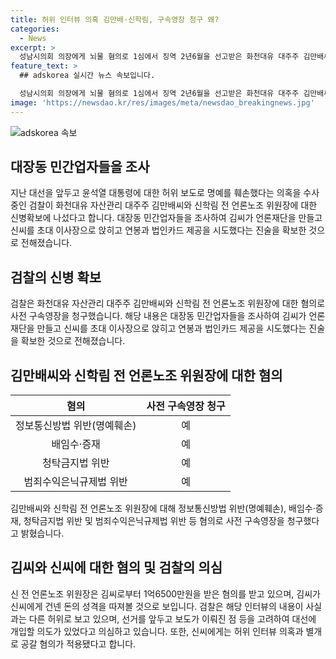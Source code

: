 ```yaml
---
title: 허위 인터뷰 의혹 김만배·신학림, 구속영장 청구 왜?
categories:
  - News
excerpt: >
  성남시의회 의장에게 뇌물 혐의로 1심에서 징역 2년6월을 선고받은 화천대유 대주주 김만배씨와 신학림 전 언론노조 위원장에 대한 검찰 수사가 확대되고 있다. 윤석열 대통령 허위 보도로 명예를 훼손한 혐의를 조사 중인 검찰은 김씨와 신씨에 대한 사전 구속영장을 청구했으며, 신씨에게는 허위 인터뷰 의혹과 별개로 공갈 혐의가 추가되었다. 또한, 대장동 민간업자들을 조사해 김씨의 의도를 의심하고 있는데, 김씨가 신씨에게 건넸던 돈의 성격과 관련하여 추가 조사를 할 예정이라고 밝혔다.
feature_text: >
  ## adskorea 실시간 뉴스 속보입니다.

  성남시의회 의장에게 뇌물 혐의로 1심에서 징역 2년6월을 선고받은 화천대유 대주주 김만배씨와 신학림 전 언론노조 위원장에 대한 검찰 수사가 확대되고 있다. 윤석열 대통령 허위 보도로 명예를 훼손한 혐의를 조사 중인 검찰은 김씨와 신씨에 대한 사전 구속영장을 청구했으며, 신씨에게는 허위 인터뷰 의혹과 별개로 공갈 혐의가 추가되었다. 또한, 대장동 민간업자들을 조사해 김씨의 의도를 의심하고 있는데, 김씨가 신씨에게 건넸던 돈의 성격과 관련하여 추가 조사를 할 예정이라고 밝혔다.
image: 'https://newsdao.kr/res/images/meta/newsdao_breakingnews.jpg'
---
```


<p><img src="https://newsdao.kr/res/images/meta/newsdao_breakingnews.jpg" alt="adskorea 속보" /></p>

<h2 data-ke-size="size26">대장동 민간업자들을 조사</h2>

<p data-ke-size="size16">지난 대선을 앞두고 윤석열 대통령에 대한 허위 보도로 명예를 훼손했다는 의혹을 수사 중인 검찰이 화천대유 자산관리 대주주 김만배씨와 신학림 전 언론노조 위원장에 대한 신병확보에 나섰다고 합니다. 대장동 민간업자들을 조사하여 김씨가 언론재단을 만들고 신씨를 초대 이사장으로 앉히고 연봉과 법인카드 제공을 시도했다는 진술을 확보한 것으로 전해졌습니다.</p>

<h2 data-ke-size="size26">검찰의 신병 확보</h2>

<p data-ke-size="size16">검찰은 화천대유 자산관리 대주주 김만배씨와 신학림 전 언론노조 위원장에 대한 혐의로 사전 구속영장을 청구했습니다. 해당 내용은 대장동 민간업자들을 조사하여 김씨가 언론재단을 만들고 신씨를 초대 이사장으로 앉히고 연봉과 법인카드 제공을 시도했다는 진술을 확보한 것으로 전해졌습니다.</p>

<h2 data-ke-size="size26">김만배씨와 신학림 전 언론노조 위원장에 대한 혐의</h2>

<table>
    <thead>
        <tr>
            <th style="text-align: center;">혐의</th>
            <th style="text-align: center;">사전 구속영장 청구</th>
        </tr>
    </thead>
    <tbody>
        <tr>
            <td style="text-align: center;">정보통신방법 위반(명예훼손)</td>
            <td style="text-align: center;">예</td>
        </tr>
        <tr>
            <td style="text-align: center;">배임수·증재</td>
            <td style="text-align: center;">예</td>
        </tr>
        <tr>
            <td style="text-align: center;">청탁금지법 위반</td>
            <td style="text-align: center;">예</td>
        </tr>
        <tr>
            <td style="text-align: center;">범죄수익은닉규제법 위반</td>
            <td style="text-align: center;">예</td>
        </tr>
    </tbody>
</table>

<p data-ke-size="size16">김만배씨와 신학림 전 언론노조 위원장에 대해 정보통신방법 위반(명예훼손), 배임수·증재, 청탁금지법 위반 및 범죄수익은닉규제법 위반 등 혐의로 사전 구속영장을 청구했다고 밝혔습니다.</p>

<h2 data-ke-size="size26">김씨와 신씨에 대한 혐의 및 검찰의 의심</h2>

<p data-ke-size="size16">신 전 언론노조 위원장은 김씨로부터 1억6500만원을 받은 혐의를 받고 있으며, 김씨가 신씨에게 건넨 돈의 성격을 따져볼 것으로 보입니다. 검찰은 해당 인터뷰의 내용이 사실과는 다른 허위로 보고 있으며, 선거를 앞두고 보도가 이뤄진 점 등을 고려하여 대선에 개입할 의도가 있었다고 의심하고 있습니다. 또한, 신씨에게는 허위 인터뷰 의혹과 별개로 공갈 혐의가 적용됐다고 합니다.</p>

<p data-ke-size="size16">&nbsp;</p>

